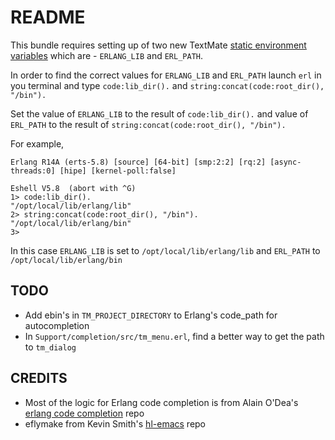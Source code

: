 README
======

This bundle requires setting up of two new TextMate [static environment variables][3] which are - `ERLANG_LIB` and `ERL_PATH`. 

In order to find the correct values for `ERLANG_LIB` and `ERL_PATH` launch `erl` in you terminal and type `code:lib_dir().` and `string:concat(code:root_dir(), "/bin").`

Set the value of `ERLANG_LIB` to the result of `code:lib_dir().` and value of `ERL_PATH` to the result of `string:concat(code:root_dir(), "/bin").`

For example,

    Erlang R14A (erts-5.8) [source] [64-bit] [smp:2:2] [rq:2] [async-threads:0] [hipe] [kernel-poll:false]
    
    Eshell V5.8  (abort with ^G)
    1> code:lib_dir().
    "/opt/local/lib/erlang/lib"
    2> string:concat(code:root_dir(), "/bin").
    "/opt/local/lib/erlang/bin"
    3>

In this case `ERLANG_LIB` is set to `/opt/local/lib/erlang/lib` and `ERL_PATH` to `/opt/local/lib/erlang/bin`

TODO
----

*   Add ebin's in `TM_PROJECT_DIRECTORY` to Erlang's code_path for autocompletion
*   In `Support/completion/src/tm_menu.erl`, find a better way to get the path to `tm_dialog`

CREDITS
-------

*   Most of the logic for Erlang code completion is from Alain O'Dea's [erlang code completion][1] repo 
*   eflymake from Kevin Smith's [hl-emacs][2] repo 

[1]: http://github.com/AlainODea/erlang_code_completion
[2]: http://github.com/kevsmith/hl-emacs
[3]: http://manual.macromates.com/en/environment_variables.html

